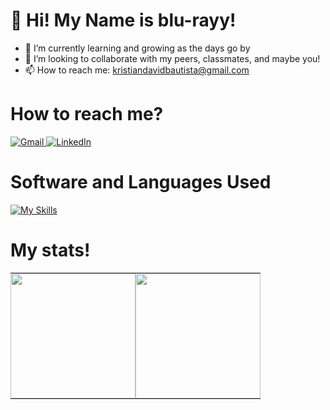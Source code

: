 # 👋 Hi! My Name is blu-rayy!
- 🌱 I’m currently learning and growing as the days go by
- 💞️ I’m looking to collaborate with my peers, classmates, and maybe you!
- 📫 How to reach me: kristiandavidbautista@gmail.com

# How to reach me?

<a href="mailto:kristiandavidbautista@gmail.com">
  <img src="https://img.shields.io/badge/Gmail-D14836?style=for-the-badge&logo=gmail&logoColor=white" alt="Gmail">
</a>
<a href="https://www.linkedin.com/in/kristian-bautista-1a5a60307/" target="_blank">
  <img src="https://img.shields.io/badge/LinkedIn-0077B5?style=for-the-badge&logo=linkedin&logoColor=white" alt="LinkedIn">
</a>






# Software and Languages Used
[![My Skills](https://skillicons.dev/icons?i=cpp,java,html,css,vscode,figma,pr,ps,ae)](https://skillicons.dev)

# My stats!

<table style="border-collapse: collapse; border-spacing: 0; margin: 0; padding: 0;">
  <tr>
    <td style="padding: 0;">
      <a href="https://github.com/blu-rayy">
        <img height="200" src="https://github-readme-stats.vercel.app/api?username=blu-rayy&show_icons=true&include_all_commits=true&hide_rank=true&theme=transparent&title_color=ffffff&text_color=ffffff" />
      </a>
    </td>
    <td style="padding: 0;">
      <a href="https://github.com/blu-rayy">
        <img height="200" src="https://github-readme-stats.vercel.app/api/top-langs?username=blu-rayy&layout=compact&langs_count=8&card_width=320&theme=transparent&title_color=ffffff&text_color=ffffff" />
      </a>
    </td>
  </tr>
</table>





<!---
blu-rayy/blu-rayy is a ✨ special ✨ repository because its `README.md` (this file) appears on your GitHub profile.
You can click the Preview link to take a look at your changes.
--->
